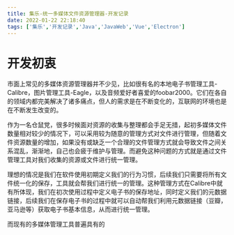 ```yaml
---
title: 集乐-统一多媒体文件资源管理器-开发记录
date: 2022-01-22 22:18:40
tags: ['集乐','开发记录','Java','JavaWeb','Vue','Electron']
---
```




# 开发初衷

市面上常见的多媒体资源管理器并不少见，比如很有名的本地电子书管理工具-Calibre，图片管理工具-Eagle，以及音频爱好者喜爱的foobar2000。它们在各自的领域内都完美解决了诸多痛点，但人的需求是在不断变化的，互联网的环境也是在不断发生改变的。

作为一名仓鼠党，很多时候面对资源的收集与整理都会手足无措，起初多媒体文件数量相对较少的情况下，可以采用较为随意的管理方式对文件进行管理，但随着文件资源数量的增加，如果没有或缺乏一个合理的文件管理方式就会导致文件之间关系混乱，渐渐地，自己也会疲于维护与管理。而避免这种问题的方式就是通过文件管理工具对我们收集的资源或文件进行统一管理。

理想的情况是我们在软件使用初期定义我们的行为习惯，后续我们只需要将所有文件统一化的保存，工具就会帮我们进行统一的管理。这种管理方式在Calibre中就有所体现，我们在初次使用过程中定义电子书的保存地址，同时定义我们的元数据链接，后续我们在保存电子书的过程中就可以自动帮我们利用元数据链接（豆瓣，亚马逊等）获取电子书基本信息，从而进行统一管理。

而现有的多媒体管理工具普遍具有的


